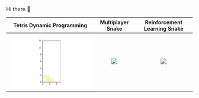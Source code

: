 Hi there 👋

<!--
**James-Damewood/James-Damewood** is a ✨ _special_ ✨ repository because its `README.md` (this file) appears on your GitHub profile.

Here are some ideas to get you started:

- 🔭 I’m currently working on ...
- 🌱 I’m currently learning ...
- 👯 I’m looking to collaborate on ...
- 🤔 I’m looking for help with ...
- 💬 Ask me about ...
- 📫 How to reach me: ...
- 😄 Pronouns: ...
- ⚡ Fun fact: ...
-->

Tetris Dynamic Programming          |  Multiplayer Snake           | Reinforcement Learning Snake         
:-------------------------:|:-------------------------: |:-------------------------: 
![me](https://github.com/James-Damewood/Tetris_DP/blob/main/tetris.gif) |  ![](https://...Ocean.png)  |![](https://...Ocean.png) 

